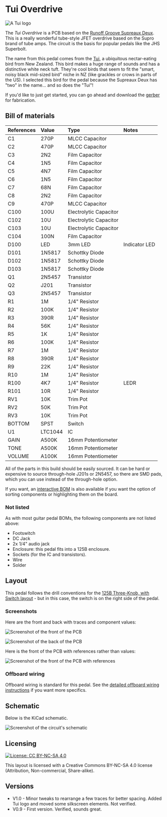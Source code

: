 # Tui Overdrive

![A Tui logo](images/logo.png)

The *Tui Overdrive* is a PCB based on the [Runoff Groove Supreaux Deux](https://www.runoffgroove.com/sd.html). This is a really wonderful tube-style JFET overdrive based on the Supro brand of tube amps. The circuit is the basis for popular pedals like the JHS Superbolt.

The name from this pedal comes from the [Tui](https://ebird.org/species/tui1), a ubiquitous nectar-eating bird from New Zealand. This bird makes a huge range of sounds and has a distinctive white neck tuft. They're cool birds that seem to fit the "smart, noisy black mid-sized bird" niche in NZ (like grackles or crows in parts of the US). I selected this bird for the pedal because the Supreaux Deux has "two" in the name... and so does the "Tui"!

If you'd like to just get started, you can go ahead and download the [gerber](https://github.com/RWLPedal/music-pcbs/raw/refs/heads/main/TuiOverdrive/TuiOverdrive.zip) for fabrication.

## Bill of materials

| References | Value   | Type                   | Notes         |
| :--------- | :------ | :--------------------- | :------------ |
| C1         | 270P    | MLCC Capacitor         |               |
| C2         | 470P    | MLCC Capacitor         |               |
| C3         | 2N2     | Film Capacitor         |               |
| C4         | 1N5     | Film Capacitor         |               |
| C5         | 4N7     | Film Capacitor         |               |
| C6         | 1N5     | Film Capacitor         |               |
| C7         | 68N     | Film Capacitor         |               |
| C8         | 2N2     | Film Capacitor         |               |
| C9         | 470P    | MLCC Capacitor         |               |
| C100       | 100U    | Electrolytic Capacitor |               |
| C102       | 10U     | Electrolytic Capacitor |               |
| C103       | 10U     | Electrolytic Capacitor |               |
| C104       | 100N    | Film Capacitor         |               |
| D100       | LED     | 3mm LED                | Indicator LED |
| D101       | 1N5817  | Schottky Diode         |               |
| D102       | 1N5817  | Schottky Diode         |               |
| D103       | 1N5817  | Schottky Diode         |               |
| Q1         | 2N5457  | Transistor             |               |
| Q2         | J201    | Transistor             |               |
| Q3         | 2N5457  | Transistor             |               |
| R1         | 1M      | 1/4" Resistor          |               |
| R2         | 100K    | 1/4" Resistor          |               |
| R3         | 390R    | 1/4" Resistor          |               |
| R4         | 56K     | 1/4" Resistor          |               |
| R5         | 1K      | 1/4" Resistor          |               |
| R6         | 100K    | 1/4" Resistor          |               |
| R7         | 1M      | 1/4" Resistor          |               |
| R8         | 390R    | 1/4" Resistor          |               |
| R9         | 22K     | 1/4" Resistor          |               |
| R10        | 1M      | 1/4" Resistor          |               |
| R100       | 4K7     | 1/4" Resistor          | LEDR          |
| R101       | 10R     | 1/4" Resistor          |               |
| RV1        | 10K     | Trim Pot               |               |
| RV2        | 50K     | Trim Pot               |               |
| RV3        | 10K     | Trim Pot               |               |
| BOTTOM     | SPST    | Switch                 |               |
| U1         | LTC1044 | IC                     |               |
| GAIN       | A500K   | 16mm Potentiometer     |               |
| TONE       | A500K   | 16mm Potentiometer     |               |
| VOLUME     | A100K   | 16mm Potentiometer     |               |


All of the parts in this build should be easily sourced. It can be hard or expensive to source through-hole J201s or 2N5457, so there are SMD pads, which you can use instead of the through-hole option.

If you want, an [interactive BOM](https://html-preview.github.io/?url=https://github.com/RWLPedal/music-pcbs/blob/main/TuiOverdrive/interactive_bom.html) is also available if you want the option of sorting components or highlighting them on the board.

### Not listed

As with most guitar pedal BOMs, the following components are not listed above:

* Footswitch
* DC Jack
* 2x 1/4" audio jack
* Enclosure: this pedal fits into a 125B enclosure.
* Sockets (for the IC and transistors).
* Wire
* Solder

## Layout

This pedal follows the drill conventions for the 
[125B Three-Knob, with Switch layout](https://github.com/RWLPedal/music-pcbs/blob/main/instructions/DRILLING.md) - but in this case, the switch is on the right side of the pedal.

### Screenshots

Here are the front and back with traces and component values:

![Screenshot of the front of the PCB](images/pcb_front.png?raw=true)

![Screenshot of the back of the PCB](images/pcb_back.png?raw=true)

Here is the front of the PCB with references rather than values:

![Screenshot of the front of the PCB with references](images/pcb_references.png?raw=true)

### Offboard wiring

Offboard wiring is standard for this pedal. See the [detailed offboard wiring instructions](https://github.com/RWLPedal/music-pcbs/blob/main/instructions/WIRING.md) if you want more specifics.

## Schematic

Below is the KiCad schematic.

![Screenshot of the circuit's schematic](images/schematic.png?raw=true)

## Licensing

[![License: CC BY-NC-SA 4.0](https://licensebuttons.net/l/by-nc-sa/4.0/80x15.png)](https://creativecommons.org/licenses/by-nc-sa/4.0/)

This layout is licensed with a Creative Commons BY-NC-SA 4.0 license (Attribution, Non-commercial, Share-alike).

## Versions

* V1.0 - Minor tweaks to rearrange a few traces for better spacing. Added Tui logo and moved some silkscreen elements. Not verified.
* V0.9 - First version. Verified, sounds great.